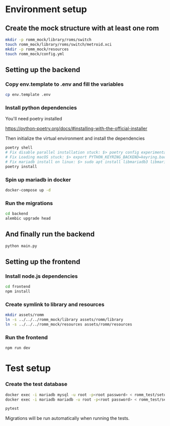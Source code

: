 # Environment setup

## Create the mock structure with at least one rom

```sh
mkdir -p romm_mock/library/roms/switch
touch romm_mock/library/roms/switch/metroid.xci
mkdir -p romm_mock/resources
touch romm_mock/config.yml
```

## Setting up the backend

### Copy env.template to .env and fill the variables

```sh
cp env.template .env
```

### Install python dependencies

You'll need poetry installed

https://python-poetry.org/docs/#installing-with-the-official-installer

Then initialize the virtual environment and install the dependencies

```sh
poetry shell
# Fix disable parallel installation stuck: $> poetry config experimental.new-installer false
# Fix Loading macOS stuck: $> export PYTHON_KEYRING_BACKEND=keyring.backends.null.Keyring
# Fix mariadb install on linux: $> sudo apt install libmariadb3 libmariadb-dev
poetry install
```

### Spin up mariadb in docker

```sh
docker-compose up -d
```

### Run the migrations

```sh
cd backend
alembic upgrade head
```

## And finally run the backend

```sh
python main.py
```

## Setting up the frontend

### Install node.js dependencies

```sh
cd frontend
npm install
```

### Create symlink to library and resources
```sh
mkdir assets/romm
ln -s ../../../romm_mock/library assets/romm/library
ln -s ../../../romm_mock/resources assets/romm/resources
```

### Run the frontend

```sh
npm run dev
```

# Test setup

### Create the test database

```sh
docker exec -i mariadb mysql -u root -p<root password> < romm_test/setup.sql    # for amd images
docker exec -i mariadb mariadb -u root -p<root password> < romm_test/setup.sql  # for arm images

pytest
```

Migrations will be run automatically when running the tests.
